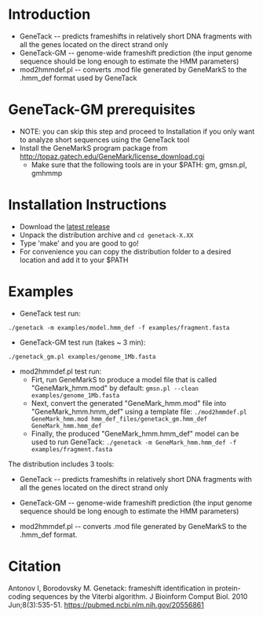 # Introduction
* GeneTack       --  predicts frameshifts in relatively short DNA fragments with all the genes located on the direct strand only
* GeneTack-GM    --  genome-wide frameshift prediction (the input genome sequence should be long enough to estimate the HMM parameters)
* mod2hmmdef.pl  --  converts .mod file generated by GeneMarkS to the .hmm_def format used by GeneTack

# GeneTack-GM prerequisites
* NOTE: you can skip this step and proceed to Installation if you only want to analyze short sequences using the GeneTack tool
* Install the GeneMarkS program package from http://topaz.gatech.edu/GeneMark/license_download.cgi
    - Make sure that the following tools are in your $PATH: gm, gmsn.pl, gmhmmp

# Installation Instructions
* Download the [latest release](https://github.com/vanya-antonov/genetack/releases)
* Unpack the distribution archive and `cd genetack-X.XX`
* Type 'make' and you are good to go!
* For convenience you can copy the distribution folder to a desired location and add it to your $PATH

# Examples
* GeneTack test run:
```
./genetack -m examples/model.hmm_def -f examples/fragment.fasta
```
* GeneTack-GM test run (takes ~ 3 min):
```
./genetack_gm.pl examples/genome_1Mb.fasta
```

* mod2hmmdef.pl test run:
    - Firt, run GeneMarkS to produce a model file that is called "GeneMark_hmm.mod" by default:
    `gmsn.pl --clean examples/genome_1Mb.fasta`
    - Next, convert the generated "GeneMark_hmm.mod" file into "GeneMark_hmm.hmm_def" using a template file:
      `./mod2hmmdef.pl GeneMark_hmm.mod hmm_def_files/genetack_gm.hmm_def GeneMark_hmm.hmm_def`
    - Finally, the produced "GeneMark_hmm.hmm_def" model can be used to run GeneTack:
      `./genetack -m GeneMark_hmm.hmm_def -f examples/fragment.fasta`

The distribution includes 3 tools:

* GeneTack -- predicts frameshifts in relatively short DNA fragments with all the genes located on the direct strand only

* GeneTack-GM -- genome-wide frameshift prediction (the input genome sequence should be long enough to estimate the HMM parameters)

* mod2hmmdef.pl -- converts .mod file generated by GeneMarkS to the .hmm_def format.

# Citation
Antonov I, Borodovsky M. Genetack: frameshift identification in protein-coding sequences by the Viterbi algorithm. J Bioinform Comput Biol. 2010 Jun;8(3):535-51.
https://pubmed.ncbi.nlm.nih.gov/20556861
